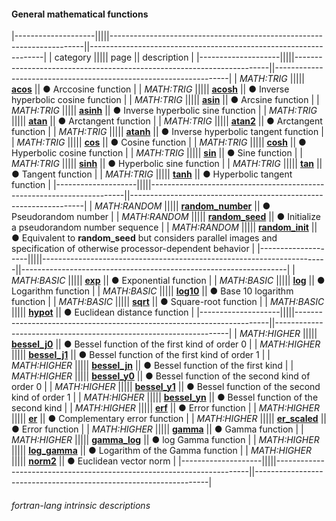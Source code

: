 #### General mathematical functions

|--------------------|||||-----------------------------------------------------------------------||------------------------------------------------------------------|
| category           ||||| page                                                                  || description                                                      |
|--------------------|||||-----------------------------------------------------------------------||------------------------------------------------------------------|
| *MATH:TRIG*        ||||| [__acos__]({{site.baseurl}}/learn/intrinsics/ACOS)                    || &#9679; Arccosine function                                       |
| *MATH:TRIG*        ||||| [__acosh__]({{site.baseurl}}/learn/intrinsics/ACOSH)                  || &#9679; Inverse hyperbolic cosine function                       |
| *MATH:TRIG*        ||||| [__asin__]({{site.baseurl}}/learn/intrinsics/ASIN)                    || &#9679; Arcsine function                                         |
| *MATH:TRIG*        ||||| [__asinh__]({{site.baseurl}}/learn/intrinsics/ASINH)                  || &#9679; Inverse hyperbolic sine function                         |
| *MATH:TRIG*        ||||| [__atan__]({{site.baseurl}}/learn/intrinsics/ATAN)                    || &#9679; Arctangent function                                      |
| *MATH:TRIG*        ||||| [__atan2__]({{site.baseurl}}/learn/intrinsics/ATAN2)                  || &#9679; Arctangent function                                      |
| *MATH:TRIG*        ||||| [__atanh__]({{site.baseurl}}/learn/intrinsics/ATANH)                  || &#9679; Inverse hyperbolic tangent function                      |
| *MATH:TRIG*        ||||| [__cos__]({{site.baseurl}}/learn/intrinsics/COS)                      || &#9679; Cosine function                                          |
| *MATH:TRIG*        ||||| [__cosh__]({{site.baseurl}}/learn/intrinsics/COSH)                    || &#9679; Hyperbolic cosine function                               |
| *MATH:TRIG*        ||||| [__sin__]({{site.baseurl}}/learn/intrinsics/SIN)                      || &#9679; Sine function                                            |
| *MATH:TRIG*        ||||| [__sinh__]({{site.baseurl}}/learn/intrinsics/SINH)                    || &#9679; Hyperbolic sine function                                 |
| *MATH:TRIG*        ||||| [__tan__]({{site.baseurl}}/learn/intrinsics/TAN)                      || &#9679; Tangent function                                         |
| *MATH:TRIG*        ||||| [__tanh__]({{site.baseurl}}/learn/intrinsics/TANH)                    || &#9679; Hyperbolic tangent function                              |
|--------------------|||||-----------------------------------------------------------------------||------------------------------------------------------------------|
| *MATH:RANDOM*      ||||| [__random\_number__]({{site.baseurl}}/learn/intrinsics/RANDOM_NUMBER) || &#9679; Pseudorandom number                                      |
| *MATH:RANDOM*      ||||| [__random\_seed__]({{site.baseurl}}/learn/intrinsics/RANDOM_SEED)     || &#9679; Initialize a pseudorandom number sequence                |
| *MATH:RANDOM*      ||||| [__random\_init__]({{site.baseurl}}/learn/intrinsics/RANDOM_INIT)     || &#9679; Equivalent to **random\_seed** but considers parallel images and specification of otherwise processor-dependent behavior |
|--------------------|||||-----------------------------------------------------------------------||------------------------------------------------------------------|
| *MATH:BASIC*       ||||| [__exp__]({{site.baseurl}}/learn/intrinsics/EXP)                      || &#9679; Exponential function                                     |
| *MATH:BASIC*       ||||| [__log__]({{site.baseurl}}/learn/intrinsics/LOG)                      || &#9679; Logarithm function                                       |
| *MATH:BASIC*       ||||| [__log10__]({{site.baseurl}}/learn/intrinsics/LOG10)                  || &#9679; Base 10 logarithm function                               |
| *MATH:BASIC*       ||||| [__sqrt__]({{site.baseurl}}/learn/intrinsics/SQRT)                    || &#9679; Square-root function                                     |
| *MATH:BASIC*       ||||| [__hypot__]({{site.baseurl}}/learn/intrinsics/HYPOT)                  || &#9679; Euclidean distance function                              |
|--------------------|||||-----------------------------------------------------------------------||------------------------------------------------------------------|
| *MATH:HIGHER*      ||||| [__bessel\_j0__]({{site.baseurl}}/learn/intrinsics/BESSEL_J0)         || &#9679; Bessel function of the first kind of order 0             |
| *MATH:HIGHER*      ||||| [__bessel\_j1__]({{site.baseurl}}/learn/intrinsics/BESSEL_J1)         || &#9679; Bessel function of the first kind of order 1             |
| *MATH:HIGHER*      ||||| [__bessel\_jn__]({{site.baseurl}}/learn/intrinsics/BESSEL_JN)         || &#9679; Bessel function of the first kind                        |
| *MATH:HIGHER*      ||||| [__bessel\_y0__]({{site.baseurl}}/learn/intrinsics/BESSEL_Y0)         || &#9679; Bessel function of the second kind of order 0            |
| *MATH:HIGHER*      ||||| [__bessel\_y1__]({{site.baseurl}}/learn/intrinsics/BESSEL_Y1)         || &#9679; Bessel function of the second kind of order 1            |
| *MATH:HIGHER*      ||||| [__bessel\_yn__]({{site.baseurl}}/learn/intrinsics/BESSEL_YN)         || &#9679; Bessel function of the second kind                       |
| *MATH:HIGHER*      ||||| [__erf__]({{site.baseurl}}/learn/intrinsics/ERF)                      || &#9679; Error function                                           |
| *MATH:HIGHER*      ||||| [__er__]({{site.baseurl}}/learn/intrinsics/ERFC)                      || &#9679; Complementary error function                             |
| *MATH:HIGHER*      ||||| [__er\_scaled__]({{site.baseurl}}/learn/intrinsics/ERFC_SCALED)       || &#9679; Error function                                           |
| *MATH:HIGHER*      ||||| [__gamma__]({{site.baseurl}}/learn/intrinsics/GAMMA)                  || &#9679; Gamma function                                           |
| *MATH:HIGHER*      ||||| [__gamma\_log__]({{site.baseurl}}/learn/intrinsics/LOG_GAMMA)         || &#9679; log Gamma function                                       |
| *MATH:HIGHER*      ||||| [__log\_gamma__]({{site.baseurl}}/learn/intrinsics/LOG_GAMMA)         || &#9679; Logarithm of the Gamma function                          |
| *MATH:HIGHER*      ||||| [__norm2__]({{site.baseurl}}/learn/intrinsics/NORM2)                  || &#9679; Euclidean vector norm                                    |
|--------------------|||||-----------------------------------------------------------------------||------------------------------------------------------------------|

###### fortran-lang intrinsic descriptions
